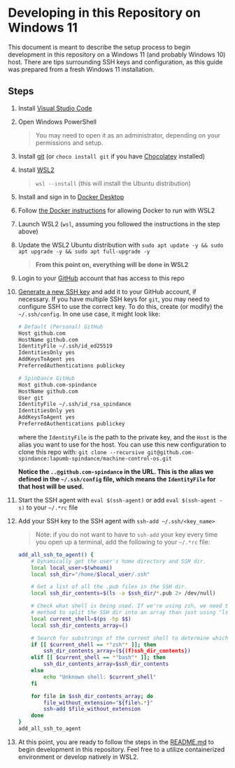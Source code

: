 # Developing in this Repository on Windows 11

This document is meant to describe the setup process to begin development in this repository on a Windows 11 (and probably Windows 10) host. There are tips surrounding SSH keys and configuration, as this guide was prepared from a fresh Windows 11 installation.

## Steps

1. Install [Visual Studio Code](https://code.visualstudio.com/)
1. Open Windows PowerShell
   > You may need to open it as an administrator, depending on your permissions and setup.
1. Install [git](https://git-scm.com/download/win) (or `choco install git` if you have [Chocolatey](https://chocolatey.org/) installed)
1. Install [WSL2](https://docs.microsoft.com/en-us/windows/wsl/install-win10)
   > `wsl --install` (this will install the Ubuntu distribution)
1. Install and sign in to [Docker Desktop](https://www.docker.com/products/docker-desktop)
1. Follow [the Docker instructions](https://docs.docker.com/desktop/wsl/) for allowing Docker to run with WSL2
1. Launch WSL2 (`wsl`, assuming you followed the instructions in the step above)
1. Update the WSL2 Ubuntu distribution with `sudo apt update -y && sudo apt upgrade -y && sudo apt full-upgrade -y`

   > **From this point on, everything will be done in WSL2**

1. Login to your [GitHub](www.github.com) account that has access to this repo
1. [Generate a new SSH key](https://docs.github.com/en/github/authenticating-to-github/generating-a-new-ssh-key-and-adding-it-to-the-ssh-agent) and add it to your GitHub account, if necessary. If you have multiple SSH keys for `git`, you may need to configure SSH to use the correct key. To do this, create (or modify) the `~/.ssh/config`. In one use case, it might look like:

   ```bash
   # Default (Personal) GitHub
   Host github.com
   HostName github.com
   IdentityFile ~/.ssh/id_ed25519
   IdentitiesOnly yes
   AddKeysToAgent yes
   PreferredAuthentications publickey

   # SpinDance GitHub
   Host github.com-spindance
   HostName github.com
   User git
   IdentityFile ~/.ssh/id_rsa_spindance
   IdentitiesOnly yes
   AddKeysToAgent yes
   PreferredAuthentications publickey
   ```

   where the `IdentityFile` is the path to the private key, and the `Host` is the alias you want to use for the host. You can use this new configuration to clone this repo with: `git clone --recursive git@github.com-spindance:lapumb-spindance/machine-control-os.git`

   **Notice the `..@github.com-spindance` in the URL. This is the alias we defined in the `~/.ssh/config` file, which means the `IdentityFile` for that host will be used.**

1. Start the SSH agent with `eval $(ssh-agent)` or add `eval $(ssh-agent -s)` to your `~/.*rc` file
1. Add your SSH key to the SSH agent with `ssh-add ~/.ssh/<key_name>`

   > Note: if you do not want to have to `ssh-add` your key every time you open up a terminal, add the following to your `~/.*rc` file:

   ```bash
   add_all_ssh_to_agent() {
       # Dynamically get the user's home directory and SSH dir.
       local local_user=$(whoami)
       local ssh_dir="/home/$local_user/.ssh"

       # Get a list of all the .pub files in the SSH dir.
       local ssh_dir_contents=$(ls -a $ssh_dir/*.pub 2> /dev/null)

       # Check what shell is being used. If we're using zsh, we need to use a different
       # method to split the SSH dir into an array than just using 'ls'.
       local current_shell=$(ps -hp $$)
       local ssh_dir_contents_array=()

       # Search for substrings of the current shell to determine which shell is being used.
       if [[ $current_shell == *"zsh"* ]]; then
           ssh_dir_contents_array=(${(f)ssh_dir_contents})
       elif [[ $current_shell == *"bash"* ]]; then
           ssh_dir_contents_array=$ssh_dir_contents
       else
           echo "Unknown shell: $current_shell"
       fi

       for file in $ssh_dir_contents_array; do
           file_without_extension="${file%.*}"
           ssh-add $file_without_extension
       done
   }
   add_all_ssh_to_agent
   ```

1. At this point, you are ready to follow the steps in the [README.md](../README.md) to begin development in this repository. Feel free to a utilize containerized environment or develop natively in WSL2.
